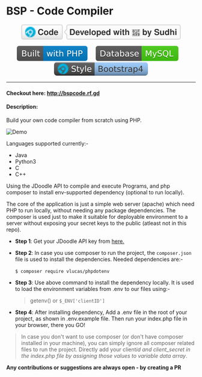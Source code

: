 # BSP - Code Compiler

<div align="center">

![](./snapshots/codeby.svg)

![](./snapshots/builtwith.svg) &emsp; ![](./snapshots/databasewith.svg) &emsp; ![](./snapshots/stylewith.svg)

</div>

<hr/>

#### Checkout here: http://bspcode.rf.gd

#### Description:

Build your own code compiler from scratch using PHP.

![Demo](./snapshots/ezgif-2-c3d9cd43db.gif)

Languages supported currently:-

- Java
- Python3
- C
- C++

Using the JDoodle API to compile and execute Programs, and php composer to install env-supported dependency (optional to run locally).

The core of the application is just a simple web server (apache) which need PHP to run locally, without needing any package dependencies.
The composer is used just to make it suitable for deployable environment to a server without exposing your secret keys to the public (atleast not in this repo).

- **Step 1**: Get your JDoodle API key from [here.](https://www.jdoodle.com/compiler-api/)

- **Step 2**: In case you use composer to run the project, the `composer.json` file is used to install the dependencies.
  Needed dependencies are:-

  `$ composer require vlucas/phpdotenv`

- **Step 3**: Use above command to install the dependency locally. It is used to load the environment variables from .env to our files using:-

  > getenv() or `$_ENV['clientID']`

- **Step 4**: After installing dependency, Add a .env file in the root of your project, as shown in .env.example file.
  Then run your index.php file in your browser, there you GO!

> In case you don't want to use composer (or don't have composer installed in your machine), you can simply ignore all composer related files to run the project. Directly add your client*id and client_secret in the index.php file by assigning those values to variable data array*.

**Any contributions or suggestions are always open - by creating a PR**
